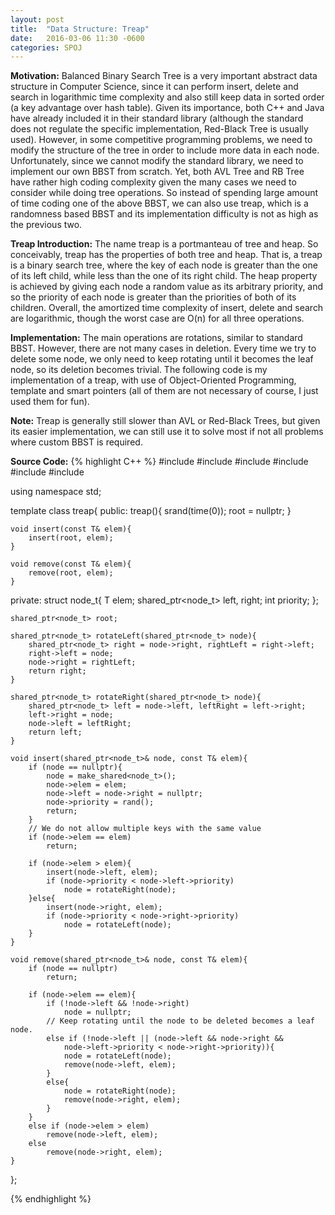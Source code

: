 ```yaml
---
layout: post
title:  "Data Structure: Treap"
date:   2016-03-06 11:30 -0600
categories: SPOJ
---
```


**Motivation:**
Balanced Binary Search Tree is a very important abstract data structure in Computer Science, since it can perform 
insert, delete and search in logarithmic time complexity and also still keep data in sorted order (a key advantage over hash table).
Given its importance, both C++ and Java have already included it in their standard library
(although the standard does not regulate the specific implementation, Red-Black Tree is usually used).
However, in some competitive programming problems, we need to modify the structure of the tree in order to include 
more data in each node. Unfortunately, since we cannot modify the standard library, we need to implement our own
BBST from scratch. Yet, both AVL Tree and RB Tree have rather high coding complexity given the many cases we need to consider
while doing tree operations. So instead of spending large amount of time coding one of the above BBST, we can also use
treap, which is a randomness based BBST and its implementation difficulty is not as high as the previous two.

**Treap Introduction:**
The name treap is a portmanteau of tree and heap. So conceivably, treap has the properties of both tree and heap.
That is, a treap is a binary search tree, where the key of each node is greater than the one of its left child, while 
less than the one of its right child. The heap property is achieved by giving each node a random value as its arbitrary priority, 
and so the priority of each node is greater than the priorities of both of its children. Overall, the amortized time complexity 
of insert, delete and search are logarithmic, though the worst case are O(n) for all three operations.

**Implementation:**
The main operations are rotations, similar to standard BBST. However, there are not many cases in deletion. 
Every time we try to delete some node, we only need to keep rotating until it becomes the leaf node, so its deletion becomes trivial.
The following code is my implementation of a treap, with use of Object-Oriented Programming, template and smart pointers 
(all of them are not necessary of course, I just used them for fun).

**Note:**
Treap is generally still slower than AVL or Red-Black Trees, but given its easier implementation, we can still use it to solve
most if not all problems where custom BBST is required.

**Source Code:**
{% highlight C++ %}
#include <iostream>
#include <cstdio>
#include <memory>
#include <vector>
#include <cstdlib>
#include <ctime>

using namespace std;

template<typename T>
class treap{
public:
    treap(){
        srand(time(0));
        root = nullptr;
    }

    void insert(const T& elem){
        insert(root, elem);    
    }

    void remove(const T& elem){
        remove(root, elem);
    }
    
private:
    struct node_t{
        T elem;
        shared_ptr<node_t> left, right;
        int priority;
    };

    shared_ptr<node_t> root;

    shared_ptr<node_t> rotateLeft(shared_ptr<node_t> node){
        shared_ptr<node_t> right = node->right, rightLeft = right->left;
        right->left = node;
        node->right = rightLeft;
        return right;
    }

    shared_ptr<node_t> rotateRight(shared_ptr<node_t> node){
        shared_ptr<node_t> left = node->left, leftRight = left->right;
        left->right = node;
        node->left = leftRight;
        return left;
    }

    void insert(shared_ptr<node_t>& node, const T& elem){
        if (node == nullptr){
            node = make_shared<node_t>();
            node->elem = elem;
            node->left = node->right = nullptr;
            node->priority = rand();
            return;
        }
        // We do not allow multiple keys with the same value
        if (node->elem == elem)
            return;

        if (node->elem > elem){
            insert(node->left, elem);
            if (node->priority < node->left->priority)
                node = rotateRight(node);
        }else{
            insert(node->right, elem);
            if (node->priority < node->right->priority)
                node = rotateLeft(node);
        }
    }

    void remove(shared_ptr<node_t>& node, const T& elem){
        if (node == nullptr)
            return;
        
        if (node->elem == elem){
            if (!node->left && !node->right)
                node = nullptr;
            // Keep rotating until the node to be deleted becomes a leaf node.
            else if (!node->left || (node->left && node->right && 
                node->left->priority < node->right->priority)){
                node = rotateLeft(node);
                remove(node->left, elem);
            }
            else{
                node = rotateRight(node);
                remove(node->right, elem);
            }
        }
        else if (node->elem > elem)
            remove(node->left, elem);
        else
            remove(node->right, elem);
    }
};


{% endhighlight %}

